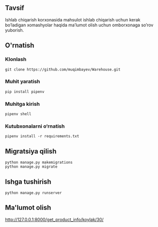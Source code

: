 ## Tavsif
Ishlab chiqarish korxonasida mahsulot ishlab chiqarish uchun kerak bo’ladigan xomashyolar haqida ma’lumot olish uchun omborxonaga so’rov yuborish. 
## O'rnatish
### Klonlash
```
git clone https://github.com/muqimbayev/Warehouse.git
```
### Muhit yaratish
```
pip install pipenv
```
### Muhitga kirish
```
pipenv shell
```
### Kutubxonalarni o‘rnatish
```
pipenv install -r requirements.txt
```


## Migratsiya qilish
```
python manage.py makemigrations
python manage.py migrate

```
## Ishga tushirish

```
python manage.py runserver
```
## Ma'lumot olish
http://127.0.0.1:8000/get_product_info/koylak/30/
